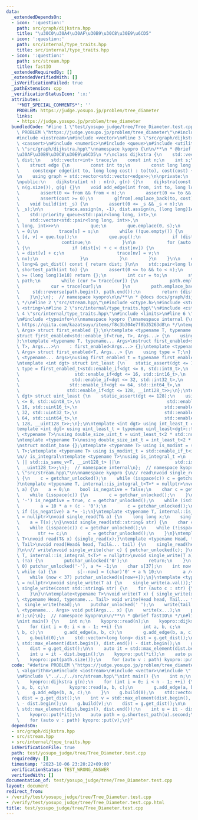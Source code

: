 ```yaml
---
data:
  _extendedDependsOn:
  - icon: ':question:'
    path: src/graph/dijkstra.hpp
    title: "\u30C0\u30A4\u30AF\u30B9\u30C8\u30E9\u6CD5"
  - icon: ':question:'
    path: src/internal/type_traits.hpp
    title: src/internal/type_traits.hpp
  - icon: ':question:'
    path: src/stream.hpp
    title: fastIO
  _extendedRequiredBy: []
  _extendedVerifiedWith: []
  _isVerificationFailed: true
  _pathExtension: cpp
  _verificationStatusIcon: ':x:'
  attributes:
    '*NOT_SPECIAL_COMMENTS*': ''
    PROBLEM: https://judge.yosupo.jp/problem/tree_diameter
    links:
    - https://judge.yosupo.jp/problem/tree_diameter
  bundledCode: "#line 1 \"test/yosupo_judge/tree/Tree_Diameter.test.cpp\"\n#define\
    \ PROBLEM \"https://judge.yosupo.jp/problem/tree_diameter\"\n#include <algorithm>\n\
    #include <iostream>\n#include <vector>\n#line 3 \"src/graph/dijkstra.hpp\"\n#include\
    \ <cassert>\n#include <numeric>\n#include <queue>\n#include <utility>\n#line 8\
    \ \"src/graph/dijkstra.hpp\"\nnamespace kyopro {\n\n/**\n * @brief \u30C0\u30A4\
    \u30AF\u30B9\u30C8\u30E9\u6CD5\n */\nclass dijkstra {\n    std::vector<long long>\
    \ dist;\n    std::vector<int> trace;\n    const int n;\n    int s;\n\npublic:\n\
    \    struct edge {\n        const int to;\n        const long long cost;\n   \
    \     constexpr edge(int to, long long cost) : to(to), cost(cost) {}\n    };\n\
    \n    using graph = std::vector<std::vector<edge>>;\n\nprivate:\n    graph g;\n\
    \npublic:\n    dijkstra(int n) : n(n), g(n) {}\n    dijkstra(const graph& g) :\
    \ n(g.size()), g(g) {}\n    void add_edge(int from, int to, long long cost) {\n\
    \        assert(0 <= from && from < n);\n        assert(0 <= to && to < n);\n\
    \        assert(cost >= 0);\n        g[from].emplace_back(to, cost);\n    }\n\
    \    void build(int _s) {\n        assert(0 <= _s && _s < n);\n        std::swap(s,\
    \ _s);\n\n        trace.assign(n, -1), dist.assign(n, (long long)1e18);\n    \
    \    std::priority_queue<std::pair<long long, int>,\n                        \
    \    std::vector<std::pair<long long, int>>,\n                            std::greater<std::pair<long\
    \ long, int>>>\n            que;\n        que.emplace(0, s);\n        dist[s]\
    \ = 0;\n        trace[s] = s;\n        while (!que.empty()) {\n            auto\
    \ [d, v] = que.top();\n            que.pop();\n            if (dist[v] != d) {\n\
    \                continue;\n            }\n\n            for (auto [nv, c] : g[v])\
    \ {\n                if (dist[v] + c < dist[nv]) {\n                    dist[nv]\
    \ = dist[v] + c;\n                    trace[nv] = v;\n                    que.emplace(dist[nv],\
    \ nv);\n                }\n            }\n        }\n    }\n\n    const std::vector<long\
    \ long>& get_dist() const { return dist; }\n\n    std::pair<long long, std::vector<int>>\
    \ shortest_path(int to) {\n        assert(0 <= to && to < n);\n        if (dist[to]\
    \ >= (long long)1e18) return {};\n        int cur = to;\n        std::vector<int>\
    \ path;\n        while (cur != trace[cur]) {\n            path.emplace_back(cur);\n\
    \            cur = trace[cur];\n        }\n        path.emplace_back(s);\n   \
    \     std::reverse(path.begin(), path.end());\n        return {dist[to], path};\n\
    \    }\n};\n};  // namespace kyopro\n\n/**\n * @docs docs/graph/dijkstra.md\n\
    \ */\n#line 2 \"src/stream.hpp\"\n#include <ctype.h>\n#include <stdio.h>\n#include\
    \ <string>\n#line 2 \"src/internal/type_traits.hpp\"\n#include <cstdint>\n#line\
    \ 4 \"src/internal/type_traits.hpp\"\n#include <limits>\n#line 6 \"src/internal/type_traits.hpp\"\
    \n#include <typeinfo>\n\nnamespace kyopro {\nnamespace internal {\n/*\n * @ref\
    \ https://qiita.com/kazatsuyu/items/f8c3b304e7f8b35263d8\n */\ntemplate <typename...\
    \ Args> struct first_enabled {};\n\ntemplate <typename T, typename... Args>\n\
    struct first_enabled<std::enable_if<true, T>, Args...> {\n    using type = T;\n\
    };\ntemplate <typename T, typename... Args>\nstruct first_enabled<std::enable_if<false,\
    \ T>, Args...>\n    : first_enabled<Args...> {};\ntemplate <typename T, typename...\
    \ Args> struct first_enabled<T, Args...> {\n    using type = T;\n};\n\ntemplate\
    \ <typename... Args>\nusing first_enabled_t = typename first_enabled<Args...>::type;\n\
    \ntemplate <int dgt> struct int_least {\n    static_assert(dgt <= 128);\n    using\
    \ type = first_enabled_t<std::enable_if<dgt <= 8, std::int8_t>,\n            \
    \                     std::enable_if<dgt <= 16, std::int16_t>,\n             \
    \                    std::enable_if<dgt <= 32, std::int32_t>,\n              \
    \                   std::enable_if<dgt <= 64, std::int64_t>,\n               \
    \                  std::enable_if<dgt <= 128, __int128_t>>;\n};\ntemplate <int\
    \ dgt> struct uint_least {\n    static_assert(dgt <= 128);\n    using type = first_enabled_t<std::enable_if<dgt\
    \ <= 8, std::uint8_t>,\n                                 std::enable_if<dgt <=\
    \ 16, std::uint16_t>,\n                                 std::enable_if<dgt <=\
    \ 32, std::uint32_t>,\n                                 std::enable_if<dgt <=\
    \ 64, std::uint64_t>,\n                                 std::enable_if<dgt <=\
    \ 128, __uint128_t>>;\n};\n\ntemplate <int dgt> using int_least_t = typename int_least<dgt>::type;\n\
    template <int dgt> using uint_least_t = typename uint_least<dgt>::type;\n\ntemplate\
    \ <typename T>\nusing double_size_uint_t = uint_least_t<2 * std::numeric_limits<T>::digits>;\n\
    \ntemplate <typename T>\nusing double_size_int_t = int_least_t<2 * std::numeric_limits<T>::digits>;\n\
    \nstruct modint_base {};\ntemplate <typename T> using is_modint = std::is_base_of<modint_base,\
    \ T>;\ntemplate <typename T> using is_modint_t = std::enable_if_t<is_modint<T>::value>;\n\
    \n// is_integral\ntemplate <typename T>\nusing is_integral_t =\n    std::enable_if_t<std::is_integral_v<T>\
    \ || std::is_same_v<T, __int128_t> ||\n                     std::is_same_v<T,\
    \ __uint128_t>>;\n};  // namespace internal\n};  // namespace kyopro\n#line 6\
    \ \"src/stream.hpp\"\n\nnamespace kyopro {\n// read\nvoid single_read(char& c)\
    \ {\n    c = getchar_unlocked();\n    while (isspace(c)) c = getchar_unlocked();\n\
    }\ntemplate <typename T, internal::is_integral_t<T>* = nullptr>\nvoid single_read(T&\
    \ a) {\n    a = 0;\n    bool is_negative = false;\n    char c = getchar_unlocked();\n\
    \    while (isspace(c)) {\n        c = getchar_unlocked();\n    }\n    if (c ==\
    \ '-') is_negative = true, c = getchar_unlocked();\n    while (isdigit(c)) {\n\
    \        a = 10 * a + (c - '0');\n        c = getchar_unlocked();\n    }\n   \
    \ if (is_negative) a *= -1;\n}\ntemplate <typename T, internal::is_modint_t<T>*\
    \ = nullptr>\nvoid single_read(T& a) {\n    long long x;\n    single_read(x);\n\
    \    a = T(x);\n}\nvoid single_read(std::string& str) {\n    char c = getchar_unlocked();\n\
    \    while (isspace(c)) c = getchar_unlocked();\n    while (!isspace(c)) {\n \
    \       str += c;\n        c = getchar_unlocked();\n    }\n}\ntemplate<typename\
    \ T>\nvoid read(T& x) {single_read(x);}\ntemplate <typename Head, typename...\
    \ Tail>\nvoid read(Head& head, Tail&... tail) {\n    single_read(head), read(tail...);\n\
    }\n\n// write\nvoid single_write(char c) { putchar_unlocked(c); }\ntemplate <typename\
    \ T, internal::is_integral_t<T>* = nullptr>\nvoid single_write(T a) {\n    if\
    \ (!a) {\n        putchar_unlocked('0');\n        return;\n    }\n    if (a <\
    \ 0) putchar_unlocked('-'), a *= -1;\n    char s[37];\n    int now = 37;\n   \
    \ while (a) {\n        s[--now] = (char)'0' + a % 10;\n        a /= 10;\n    }\n\
    \    while (now < 37) putchar_unlocked(s[now++]);\n}\ntemplate <typename T, internal::is_modint_t<T>*\
    \ = nullptr>\nvoid single_write(T a) {\n    single_write(a.val());\n}\n\nvoid\
    \ single_write(const std::string& str) {\n    for (auto c : str) {\n        putchar_unlocked(c);\n\
    \    }\n}\n\ntemplate<typename T>\nvoid write(T x) { single_write(x); }\ntemplate\
    \ <typename Head, typename... Tail> void write(Head head, Tail... tail) {\n  \
    \  single_write(head);\n    putchar_unlocked(' ');\n    write(tail...);\n}\ntemplate\
    \ <typename... Args> void put(Args... x) {\n    write(x...);\n    putchar_unlocked('\\\
    n');\n}\n};  // namespace kyopro\n\n/**\n * @brief fastIO\n */\n#line 7 \"test/yosupo_judge/tree/Tree_Diameter.test.cpp\"\
    \nint main() {\n    int n;\n    kyopro::read(n);\n    kyopro::dijkstra g(n);\n\
    \    for (int i = 0; i < n - 1; ++i) {\n        int a, b, c;\n        kyopro::read(a,\
    \ b, c);\n        g.add_edge(a, b, c);\n        g.add_edge(b, a, c);\n    }\n\
    \    g.build(0);\n    std::vector<long long> dist = g.get_dist();\n    int v =\
    \ std::max_element(dist.begin(), dist.end()) - dist.begin();\n    g.build(v);\n\
    \    dist = g.get_dist();\n\n    auto it = std::max_element(dist.begin(), dist.end());\n\
    \    int u = it - dist.begin();\n    kyopro::put(*it);\n    auto path = g.shortest_path(u).second;\n\
    \    kyopro::put(path.size());\n    for (auto v : path) kyopro::put(v);\n}\n"
  code: "#define PROBLEM \"https://judge.yosupo.jp/problem/tree_diameter\"\n#include\
    \ <algorithm>\n#include <iostream>\n#include <vector>\n#include \"../../../src/graph/dijkstra.hpp\"\
    \n#include \"../../../src/stream.hpp\"\nint main() {\n    int n;\n    kyopro::read(n);\n\
    \    kyopro::dijkstra g(n);\n    for (int i = 0; i < n - 1; ++i) {\n        int\
    \ a, b, c;\n        kyopro::read(a, b, c);\n        g.add_edge(a, b, c);\n   \
    \     g.add_edge(b, a, c);\n    }\n    g.build(0);\n    std::vector<long long>\
    \ dist = g.get_dist();\n    int v = std::max_element(dist.begin(), dist.end())\
    \ - dist.begin();\n    g.build(v);\n    dist = g.get_dist();\n\n    auto it =\
    \ std::max_element(dist.begin(), dist.end());\n    int u = it - dist.begin();\n\
    \    kyopro::put(*it);\n    auto path = g.shortest_path(u).second;\n    kyopro::put(path.size());\n\
    \    for (auto v : path) kyopro::put(v);\n}"
  dependsOn:
  - src/graph/dijkstra.hpp
  - src/stream.hpp
  - src/internal/type_traits.hpp
  isVerificationFile: true
  path: test/yosupo_judge/tree/Tree_Diameter.test.cpp
  requiredBy: []
  timestamp: '2023-10-06 23:20:22+09:00'
  verificationStatus: TEST_WRONG_ANSWER
  verifiedWith: []
documentation_of: test/yosupo_judge/tree/Tree_Diameter.test.cpp
layout: document
redirect_from:
- /verify/test/yosupo_judge/tree/Tree_Diameter.test.cpp
- /verify/test/yosupo_judge/tree/Tree_Diameter.test.cpp.html
title: test/yosupo_judge/tree/Tree_Diameter.test.cpp
---
```

